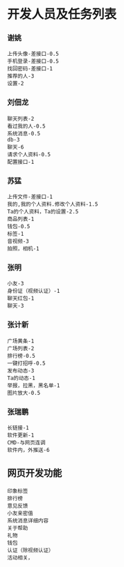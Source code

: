 # 开发人员及任务列表
### 谢姚
    上传头像-差接口-0.5
    手机登录-差接口-0.5
    找回密码-差接口-1
    推荐的人-3
    设置-2
### 刘佃龙
    聊天列表-2
    看过我的人-0.5
    系统消息-0.5
    db-3
    聊天-6
    请求个人资料-0.5
    配置接口-1
### 苏猛
    上传文件-差接口-1
    我的,我的个人资料.修改个人资料-1.5
    Ta的个人资料，Ta的设置-2.5
    商品列表-1
    钱包-0.5
    标签-1
    音视频-3
    拍照，相机-1
### 张明
    小友-3
    身份证（视频认证）-1
    聊天红包-1
    聊天-3
### 张计新
    广场黄条-1
    广场列表-2
    排行榜-0.5
    一键打招呼-0.5
    发布动态-3
    Ta的动态-1
    举报，拉黑，黑名单-1
    图片放大-0.5
### 张瑞鹏
    长链接-1
    软件更新-1
    CMD-与网页连调
    软件内，外推送-6



## 网页开发功能
    印象标签 
    排行榜
    意见反馈
    小友亲密值
    系统消息详细内容
    关于帮助 
    礼物 
    钱包 
    认证（除视频认证）
    活动相关，
